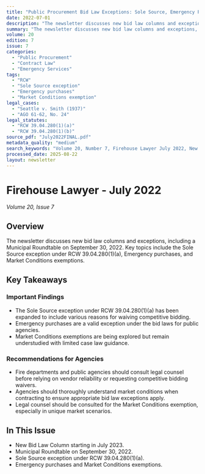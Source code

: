```yaml
---
title: "Public Procurement Bid Law Exceptions: Sole Source, Emergency Purchases, and Market Conditions"
date: 2022-07-01
description: "The newsletter discusses new bid law columns and exceptions, including a Municipal Roundtable on September 30, 2022. Key topics include the Sole Source exception under RCW 39.04.280(1)(a), Emergency purchases, and Market Conditions exemptions."
summary: "The newsletter discusses new bid law columns and exceptions, including a Municipal Roundtable on September 30, 2022. Key topics include the Sole Source exception under RCW 39.04.280(1)(a), Emergency purchases, and Market Conditions exemptions."
volume: 20
edition: 7
issue: 7
categories:
  - "Public Procurement"
  - "Contract Law"
  - "Emergency Services"
tags:
  - "RCW"
  - "Sole Source exception"
  - "Emergency purchases"
  - "Market Conditions exemption"
legal_cases:
  - "Seattle v. Smith (1937)"
  - "AGO 61-62, No. 24"
legal_statutes:
  - "RCW 39.04.280(1)(a)"
  - "RCW 39.04.280(1)(b)"
source_pdf: "July2022FINAL.pdf"
metadata_quality: "medium"
search_keywords: "Volume 20, Number 7, Firehouse Lawyer July 2022, New Bid Law Column, Municipal Roundtable, Sole Source Purchases, RCW 39.04.280(1)(a), Market Conditions exemption, Special Facilities"
processed_date: 2025-08-22
layout: newsletter
---
```


# Firehouse Lawyer - July 2022

*Volume 20, Issue 7*

## Overview

The newsletter discusses new bid law columns and exceptions, including a Municipal Roundtable on September 30, 2022. Key topics include the Sole Source exception under RCW 39.04.280(1)(a), Emergency purchases, and Market Conditions exemptions.

## Key Takeaways

### Important Findings

- The Sole Source exception under RCW 39.04.280(1)(a) has been expanded to include various reasons for waiving competitive bidding.
- Emergency purchases are a valid exception under the bid laws for public agencies.
- Market Conditions exemptions are being explored but remain understudied with limited case law guidance.

### Recommendations for Agencies

- Fire departments and public agencies should consult legal counsel before relying on vendor reliability or requesting competitive bidding waivers.
- Agencies should thoroughly understand market conditions when contracting to ensure appropriate bid law exceptions apply.
- Legal counsel should be consulted for the Market Conditions exemption, especially in unique market scenarios.

## In This Issue

- New Bid Law Column starting in July 2023.
- Municipal Roundtable on September 30, 2022.
- Sole Source exception under RCW 39.04.280(1)(a).
- Emergency purchases and Market Conditions exemptions.

